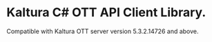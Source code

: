 # Kaltura C# OTT API Client Library.
Compatible with Kaltura OTT server version 5.3.2.14726 and above.
